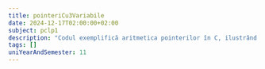 ```yaml
---
title: pointeriCu3Variabile
date: 2024-12-17T02:00:00+02:00
subject: pclp1
description: "Codul exemplifică aritmetica pointerilor în C, ilustrând accesarea și modificarea elementelor unui tablou (`*(a+i)`) și echivalența cu indexarea clasică (`a[i]`)."
tags: []
uniYearAndSemester: 11
---
```


